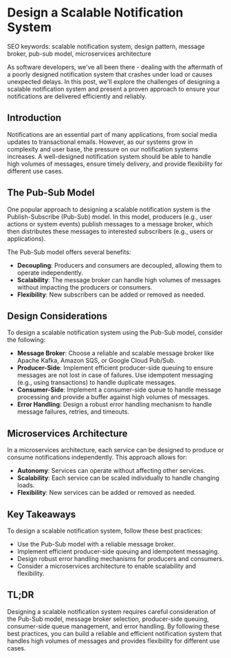 **Design a Scalable Notification System**
=====================================

SEO keywords: scalable notification system, design pattern, message broker, pub-sub model, microservices architecture

As software developers, we've all been there - dealing with the aftermath of a poorly designed notification system that crashes under load or causes unexpected delays. In this post, we'll explore the challenges of designing a scalable notification system and present a proven approach to ensure your notifications are delivered efficiently and reliably.

**Introduction**
---------------

Notifications are an essential part of many applications, from social media updates to transactional emails. However, as our systems grow in complexity and user base, the pressure on our notification systems increases. A well-designed notification system should be able to handle high volumes of messages, ensure timely delivery, and provide flexibility for different use cases.

**The Pub-Sub Model**
-------------------

One popular approach to designing a scalable notification system is the Publish-Subscribe (Pub-Sub) model. In this model, producers (e.g., user actions or system events) publish messages to a message broker, which then distributes these messages to interested subscribers (e.g., users or applications).

The Pub-Sub model offers several benefits:

* **Decoupling**: Producers and consumers are decoupled, allowing them to operate independently.
* **Scalability**: The message broker can handle high volumes of messages without impacting the producers or consumers.
* **Flexibility**: New subscribers can be added or removed as needed.

**Design Considerations**
-------------------------

To design a scalable notification system using the Pub-Sub model, consider the following:

* **Message Broker**: Choose a reliable and scalable message broker like Apache Kafka, Amazon SQS, or Google Cloud Pub/Sub.
* **Producer-Side**: Implement efficient producer-side queuing to ensure messages are not lost in case of failures. Use idempotent messaging (e.g., using transactions) to handle duplicate messages.
* **Consumer-Side**: Implement a consumer-side queue to handle message processing and provide a buffer against high volumes of messages.
* **Error Handling**: Design a robust error handling mechanism to handle message failures, retries, and timeouts.

**Microservices Architecture**
-----------------------------

In a microservices architecture, each service can be designed to produce or consume notifications independently. This approach allows for:

* **Autonomy**: Services can operate without affecting other services.
* **Scalability**: Each service can be scaled individually to handle changing loads.
* **Flexibility**: New services can be added or removed as needed.

**Key Takeaways**
-----------------

To design a scalable notification system, follow these best practices:

* Use the Pub-Sub model with a reliable message broker.
* Implement efficient producer-side queuing and idempotent messaging.
* Design robust error handling mechanisms for producers and consumers.
* Consider a microservices architecture to enable scalability and flexibility.

**TL;DR**
----------

Designing a scalable notification system requires careful consideration of the Pub-Sub model, message broker selection, producer-side queuing, consumer-side queue management, and error handling. By following these best practices, you can build a reliable and efficient notification system that handles high volumes of messages and provides flexibility for different use cases.